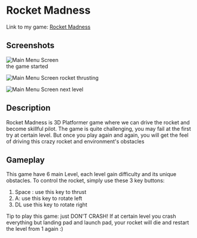 # Rocket Madness
Link to my game: [Rocket Madness](https://i.simmer.io/@tyogautomo/rocket-madness)

## Screenshots
![Main Menu Screen](https://i.ibb.co/DzJ4m0n/Screenshot-1.jpg)
<br>
the game started

![Main Menu Screen](https://i.ibb.co/6rW0LV9/Screenshot-2.jpg)
rocket thrusting

![Main Menu Screen](https://i.ibb.co/DpLm46S/Screenshot-3.jpg)
next level

## Description
Rocket Madness is 3D Platformer game where we can drive the rocket and become skillful pilot. The game is quite challenging, you may fail at the first try at certain level.
But once you play again and again, you will get the feel of driving this crazy rocket and environment's obstacles

## Gameplay
This game have 6 main Level, each level gain difficulty and its unique obstacles.
To control the rocket, simply use these 3 key buttons:
1. Space : use this key to thrust
2. A: use this key to rotate left
3. DL use this key to rotate right

Tip to play this game: just DON'T CRASH! 
If at certain level you crash everything but landing pad and launch pad, your rocket will die and restart the level from 1 again :)

